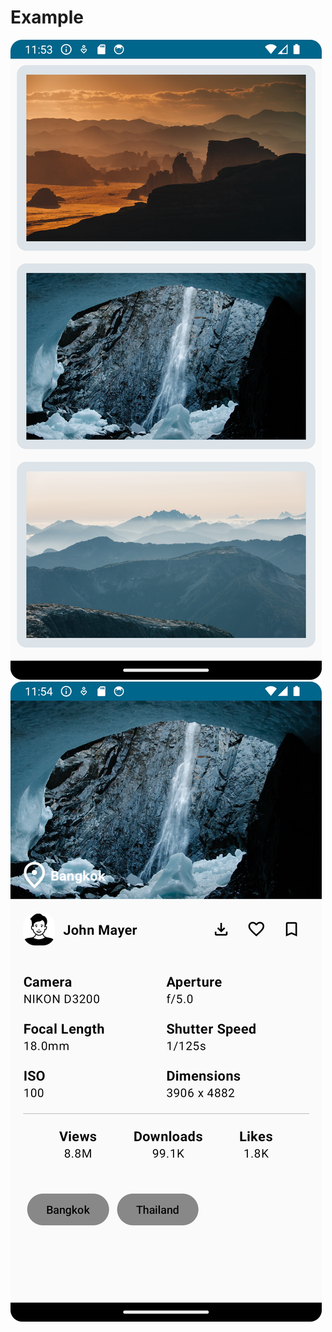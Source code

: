# Example

![alt text](https://github.com/Game-Pollakrit/harbour_space_mobile_app/blob/main/Project_HW%2310/example/Screenshot_20231205_235417.png)
![alt text](https://github.com/Game-Pollakrit/harbour_space_mobile_app/blob/main/Project_HW%2310/example/Screenshot_20231205_235453.png)